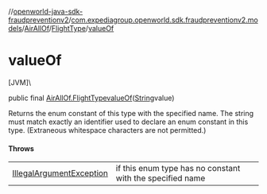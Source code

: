 //[openworld-java-sdk-fraudpreventionv2](../../../../index.md)/[com.expediagroup.openworld.sdk.fraudpreventionv2.models](../../index.md)/[AirAllOf](../index.md)/[FlightType](index.md)/[valueOf](value-of.md)

# valueOf

[JVM]\

public final [AirAllOf.FlightType](index.md)[valueOf](value-of.md)([String](https://docs.oracle.com/javase/8/docs/api/java/lang/String.html)value)

Returns the enum constant of this type with the specified name. The string must match exactly an identifier used to declare an enum constant in this type. (Extraneous whitespace characters are not permitted.)

#### Throws

| | |
|---|---|
| [IllegalArgumentException](https://kotlinlang.org/api/latest/jvm/stdlib/kotlin/-illegal-argument-exception/index.html) | if this enum type has no constant with the specified name |
